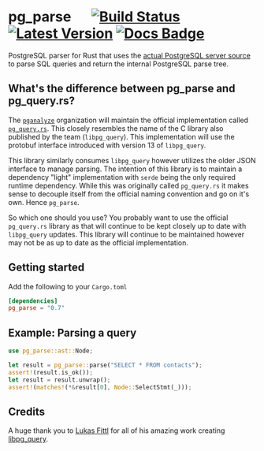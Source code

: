 pg_parse &emsp; [![Build Status]][actions] [![Latest Version]][crates.io] [![Docs Badge]][docs]
===========

[Build Status]: https://img.shields.io/endpoint.svg?url=https%3A%2F%2Factions-badge.atrox.dev%2Fpaupino%2Fpg_parse%2Fbadge&label=build&logo=none
[actions]: https://actions-badge.atrox.dev/paupino/pg_parse/goto
[Latest Version]: https://img.shields.io/crates/v/pg_parse.svg
[crates.io]: https://crates.io/crates/pg_parse
[Docs Badge]: https://docs.rs/pg_parse/badge.svg
[docs]: https://docs.rs/pg_parse

PostgreSQL parser for Rust that uses the [actual PostgreSQL server source]((https://github.com/pganalyze/libpg_query)) to parse 
SQL queries and return the internal PostgreSQL parse tree.

## What's the difference between pg_parse and pg_query.rs?

The [`pganalyze`](https://github.com/pganalyze/) organization will maintain the official implementation called [`pg_query.rs`](https://github.com/pganalyze/pg_query.rs). This
closely resembles the name of the C library also published by the team (`libpg_query`). This implementation will use the protobuf 
interface introduced with version 13 of `libpg_query`.

This library similarly consumes `libpg_query` however utilizes the older JSON interface to manage parsing. The intention of this library
is to maintain a dependency "light" implementation with `serde` being the only required runtime dependency. While this was originally called
`pg_query.rs` it makes sense to decouple itself from the official naming convention and go on it's own. Hence `pg_parse`.

So which one should you use? You probably want to use the official `pg_query.rs` library as that will continue to be 
kept closely up to date with `libpg_query` updates. This library will continue to be maintained however may not be as up
to date as the official implementation.

## Getting started

Add the following to your `Cargo.toml`

```toml
[dependencies]
pg_parse = "0.7"
```

## Example: Parsing a query

```rust
use pg_parse::ast::Node;

let result = pg_parse::parse("SELECT * FROM contacts");
assert!(result.is_ok());
let result = result.unwrap();
assert!(matches!(*&result[0], Node::SelectStmt(_)));
```

## Credits

A huge thank you to [Lukas Fittl](https://github.com/lfittl) for all of his amazing work creating [libpg_query](https://github.com/pganalyze/libpg_query).
